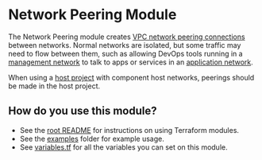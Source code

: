 # Network Peering Module

The Network Peering module creates [VPC network peering connections](https://cloud.google.com/vpc/docs/vpc-peering)
between networks. Normal networks are isolated, but some traffic may need to flow between them, such as allowing DevOps
tools running in a [management network](https://github.com/gruntwork-io/terraform-google-network/tree/master/examples/network-management)
to talk to apps or services in an [application network](https://github.com/gruntwork-io/terraform-google-network/tree/master/examples/network-host-application).

When using a [host project](https://github.com/gruntwork-io/terraform-google-network/tree/master/modules/project-host-configuration) with component host networks, peerings should be made in the
host project.

## How do you use this module?

* See the [root README](https://github.com/gruntwork-io/terraform-google-network/blob/master/README.md) for instructions
on using Terraform modules.
* See the [examples](https://github.com/gruntwork-io/terraform-google-network/tree/master/examples) folder for example
usage.
* See [variables.tf](https://github.com/gruntwork-io/terraform-google-network/blob/master/modules/network-peering/variables.tf)
for all the variables you can set on this module.
